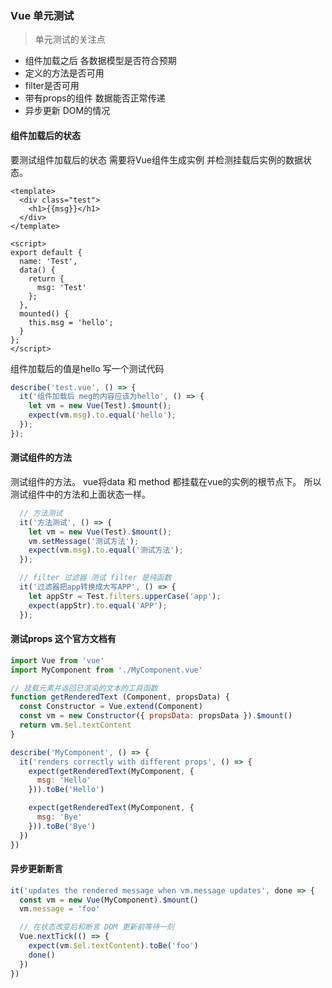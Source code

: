 ### Vue 单元测试



> 单元测试的关注点

* 组件加载之后 各数据模型是否符合预期
* 定义的方法是否可用
* filter是否可用
* 带有props的组件 数据能否正常传递
* 异步更新 DOM的情况





#### 组件加载后的状态

要测试组件加载后的状态 需要将Vue组件生成实例 并检测挂载后实例的数据状态。

```vue
<template>
  <div class="test">
    <h1>{{msg}}</h1>
  </div>
</template>

<script>
export default {
  name: 'Test',
  data() {
    return {
      msg: 'Test'
    };
  },
  mounted() {
    this.msg = 'hello';
  }
};
</script>

```



组件加载后的值是hello 写一个测试代码

```javascript
describe('test.vue', () => {
  it('组件加载后 meg的内容应该为hello', () => {
    let vm = new Vue(Test).$mount();
    expect(vm.msg).to.equal('hello');
  });
});

```



#### 测试组件的方法 

测试组件的方法。 vue将data 和 method 都挂载在vue的实例的根节点下。 所以测试组件中的方法和上面状态一样。

```javascript
  // 方法测试
  it('方法测试', () => {
    let vm = new Vue(Test).$mount();
    vm.setMessage('测试方法');
    expect(vm.msg).to.equal('测试方法');
  });

  // filter 过滤器 测试 filter 是纯函数
  it('过滤器把app转换成大写APP', () => {
    let appStr = Test.filters.upperCase('app');
    expect(appStr).to.equal('APP');
  });
```



#### 测试props 这个官方文档有

```javascript
import Vue from 'vue'
import MyComponent from './MyComponent.vue'

// 挂载元素并返回已渲染的文本的工具函数
function getRenderedText (Component, propsData) {
  const Constructor = Vue.extend(Component)
  const vm = new Constructor({ propsData: propsData }).$mount()
  return vm.$el.textContent
}

describe('MyComponent', () => {
  it('renders correctly with different props', () => {
    expect(getRenderedText(MyComponent, {
      msg: 'Hello'
    })).toBe('Hello')

    expect(getRenderedText(MyComponent, {
      msg: 'Bye'
    })).toBe('Bye')
  })
})
```

#### 异步更新断言

```javascript
it('updates the rendered message when vm.message updates', done => {
  const vm = new Vue(MyComponent).$mount()
  vm.message = 'foo'

  // 在状态改变后和断言 DOM 更新前等待一刻
  Vue.nextTick(() => {
    expect(vm.$el.textContent).toBe('foo')
    done()
  })
})
```

